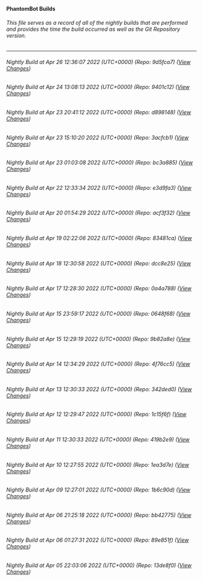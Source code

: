 **PhantomBot Builds**

###### This file serves as a record of all of the nightly builds that are performed and provides the time the build occurred as well as the Git Repository version.
-------------------------------------------------------------------------------------------------------------
###### Nightly Build at Apr 26 12:36:07 2022 (UTC+0000) (Repo: 9d5fca7) ([View Changes](https://github.com/PhantomBot/PhantomBot/compare/9401c12...9d5fca7))
###### Nightly Build at Apr 24 13:08:13 2022 (UTC+0000) (Repo: 9401c12) ([View Changes](https://github.com/PhantomBot/PhantomBot/compare/d898148...9401c12))
###### Nightly Build at Apr 23 20:41:12 2022 (UTC+0000) (Repo: d898148) ([View Changes](https://github.com/PhantomBot/PhantomBot/compare/3acfcb1...d898148))
###### Nightly Build at Apr 23 15:10:20 2022 (UTC+0000) (Repo: 3acfcb1) ([View Changes](https://github.com/PhantomBot/PhantomBot/compare/bc3a885...3acfcb1))
###### Nightly Build at Apr 23 01:03:08 2022 (UTC+0000) (Repo: bc3a885) ([View Changes](https://github.com/PhantomBot/PhantomBot/compare/e3d9fa3...bc3a885))
###### Nightly Build at Apr 22 12:33:34 2022 (UTC+0000) (Repo: e3d9fa3) ([View Changes](https://github.com/PhantomBot/PhantomBot/compare/acf3f32...e3d9fa3))
###### Nightly Build at Apr 20 01:54:29 2022 (UTC+0000) (Repo: acf3f32) ([View Changes](https://github.com/PhantomBot/PhantomBot/compare/83481ca...acf3f32))
###### Nightly Build at Apr 19 02:22:06 2022 (UTC+0000) (Repo: 83481ca) ([View Changes](https://github.com/PhantomBot/PhantomBot/compare/dcc8e25...83481ca))
###### Nightly Build at Apr 18 12:30:58 2022 (UTC+0000) (Repo: dcc8e25) ([View Changes](https://github.com/PhantomBot/PhantomBot/compare/0a4a788...dcc8e25))
###### Nightly Build at Apr 17 12:28:30 2022 (UTC+0000) (Repo: 0a4a788) ([View Changes](https://github.com/PhantomBot/PhantomBot/compare/0648f68...0a4a788))
###### Nightly Build at Apr 15 23:59:17 2022 (UTC+0000) (Repo: 0648f68) ([View Changes](https://github.com/PhantomBot/PhantomBot/compare/9b82a8e...0648f68))
###### Nightly Build at Apr 15 12:29:19 2022 (UTC+0000) (Repo: 9b82a8e) ([View Changes](https://github.com/PhantomBot/PhantomBot/compare/4f76cc5...9b82a8e))
###### Nightly Build at Apr 14 12:34:29 2022 (UTC+0000) (Repo: 4f76cc5) ([View Changes](https://github.com/PhantomBot/PhantomBot/compare/342ded0...4f76cc5))
###### Nightly Build at Apr 13 12:30:33 2022 (UTC+0000) (Repo: 342ded0) ([View Changes](https://github.com/PhantomBot/PhantomBot/compare/1c15f6f...342ded0))
###### Nightly Build at Apr 12 12:29:47 2022 (UTC+0000) (Repo: 1c15f6f) ([View Changes](https://github.com/PhantomBot/PhantomBot/compare/419b2e9...1c15f6f))
###### Nightly Build at Apr 11 12:30:33 2022 (UTC+0000) (Repo: 419b2e9) ([View Changes](https://github.com/PhantomBot/PhantomBot/compare/1ea3d7e...419b2e9))
###### Nightly Build at Apr 10 12:27:55 2022 (UTC+0000) (Repo: 1ea3d7e) ([View Changes](https://github.com/PhantomBot/PhantomBot/compare/1b6c90d...1ea3d7e))
###### Nightly Build at Apr 09 12:27:01 2022 (UTC+0000) (Repo: 1b6c90d) ([View Changes](https://github.com/PhantomBot/PhantomBot/compare/bb42775...1b6c90d))
###### Nightly Build at Apr 06 21:25:18 2022 (UTC+0000) (Repo: bb42775) ([View Changes](https://github.com/PhantomBot/PhantomBot/compare/89e851f...bb42775))
###### Nightly Build at Apr 06 01:27:31 2022 (UTC+0000) (Repo: 89e851f) ([View Changes](https://github.com/PhantomBot/PhantomBot/compare/13de8f0...89e851f))
###### Nightly Build at Apr 05 22:03:06 2022 (UTC+0000) (Repo: 13de8f0) ([View Changes](https://github.com/PhantomBot/PhantomBot/compare/c96828d...13de8f0))
